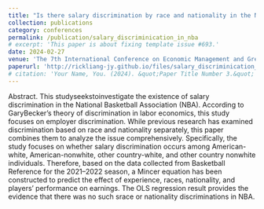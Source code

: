 ```yaml
---
title: "Is there salary discrimination by race and nationality in the NBA? A new approach"
collection: publications
category: conferences
permalink: /publication/salary_discriminication_in_nba
# excerpt: 'This paper is about fixing template issue #693.'
date: 2024-02-27
venue: 'The 7th International Conference on Economic Management and Green Development (ICEMGD 2023)'
paperurl: 'http://rickliang-jy.github.io/files/salary_discriminication_in_nba.pdf'
# citation: 'Your Name, You. (2024). &quot;Paper Title Number 3.&quot; <i>GitHub Journal of Bugs</i>. 1(3).'
---
```



Abstract. This studyseekstoinvestigate the existence of salary discrimination in the National Basketball Association (NBA). According to GaryBecker’s theory of discrimination in labor economics, this study focuses on employer discrimination. While previous research has examined discrimination based on race and nationality separately, this paper combines them to analyze the issue comprehensively. Specifically, the study focuses on whether salary discrimination occurs among American-white, American-nonwhite, other country-white, and other country nonwhite individuals. Therefore, based on the data collected from Basketball Reference for the 2021–2022 season, a Mincer equation has been constructed to predict the effect of experience, races, nationality, and players’ performance on earnings. The OLS regression result provides the evidence that there was no such srace or nationality discriminations in NBA.